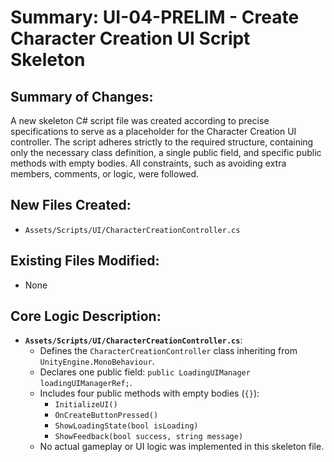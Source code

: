 # Summary: UI-04-PRELIM - Create Character Creation UI Script Skeleton

## Summary of Changes:
A new skeleton C# script file was created according to precise specifications to serve as a placeholder for the Character Creation UI controller. The script adheres strictly to the required structure, containing only the necessary class definition, a single public field, and specific public methods with empty bodies. All constraints, such as avoiding extra members, comments, or logic, were followed.

## New Files Created:
*   `Assets/Scripts/UI/CharacterCreationController.cs`

## Existing Files Modified:
*   None

## Core Logic Description:
*   **`Assets/Scripts/UI/CharacterCreationController.cs`**:
    *   Defines the `CharacterCreationController` class inheriting from `UnityEngine.MonoBehaviour`.
    *   Declares one public field: `public LoadingUIManager loadingUIManagerRef;`.
    *   Includes four public methods with empty bodies (`{}`):
        *   `InitializeUI()`
        *   `OnCreateButtonPressed()`
        *   `ShowLoadingState(bool isLoading)`
        *   `ShowFeedback(bool success, string message)`
    *   No actual gameplay or UI logic was implemented in this skeleton file.